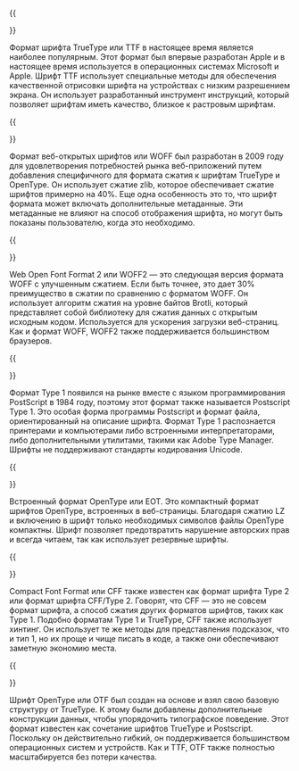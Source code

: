 ﻿---
translation: true
deploy: false
---


{{<section TTF>}}

Формат шрифта TrueType или TTF в настоящее время является наиболее популярным. Этот формат был впервые разработан Apple и в настоящее время используется в операционных системах Microsoft и Apple. Шрифт TTF использует специальные методы для обеспечения качественной отрисовки шрифта на устройствах с низким разрешением экрана. Он использует разработанный инструмент инструкций, который позволяет шрифтам иметь качество, близкое к растровым шрифтам.

{{<section WOFF>}}

Формат веб-открытых шрифтов или WOFF был разработан в 2009 году для удовлетворения потребностей рынка веб-приложений путем добавления специфичного для формата сжатия к шрифтам TrueType и OpenType. Он использует сжатие zlib, которое обеспечивает сжатие шрифтов примерно на 40%. Еще одна особенность это то, что шрифт формата может включать дополнительные метаданные. Эти метаданные не влияют на способ отображения шрифта, но могут быть показаны пользователю, когда это необходимо.

{{<section WOFF2>}}

Web Open Font Format 2 или WOFF2 — это следующая версия формата WOFF с улучшенным сжатием. Если быть точнее, это дает 30% преимущество в сжатии по сравнению с форматом WOFF. Он использует алгоритм сжатия на уровне байтов Brotli, который представляет собой библиотеку для сжатия данных с открытым исходным кодом. Используется для ускорения загрузки веб-страниц. Как и формат WOFF, WOFF2 также поддерживается большинством браузеров.

{{<section TYPE1>}}

Формат Type 1 появился на рынке вместе с языком программирования PostScript в 1984 году, поэтому этот формат также называется Postscript Type 1. Это особая форма программы Postscript и формат файла, ориентированный на описание шрифта. Формат Type 1 распознается принтерами и компьютерами либо встроенными интерпретаторами, либо дополнительными утилитами, такими как Adobe Type Manager. Шрифты не поддерживают стандарты кодирования Unicode.

{{<section EOT>}}

Встроенный формат OpenType или EOT. Это компактный формат шрифтов OpenType, встроенных в веб-страницы. Благодаря сжатию LZ и включению в шрифт только необходимых символов файлы OpenType компактны. Шрифт позволяет предотвратить нарушение авторских прав и всегда читаем, так как использует резервные шрифты.

{{<section CFF>}}

Compact Font Format или CFF также известен как формат шрифта Type 2 или формат шрифта CFF/Type 2. Говорят, что CFF — это не совсем формат шрифта, а способ сжатия других форматов шрифтов, таких как Type 1. Подобно форматам Type 1 и TrueType, CFF также использует хинтинг. Он использует те же методы для представления подсказок, что и тип 1, но их проще и чище писать в коде, а также они обеспечивают заметную экономию места.

{{<section OTF>}}

Шрифт OpenType или OTF был создан на основе и взял свою базовую структуру от TrueType. К этому были добавлены дополнительные конструкции данных, чтобы упорядочить типографское поведение. Этот формат известен как сочетание шрифтов TrueType и Postscript. Поскольку он действительно гибкий, он поддерживается большинством операционных систем и устройств. Как и TTF, OTF также полностью масштабируется без потери качества.